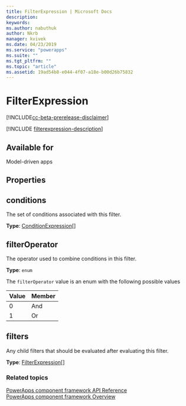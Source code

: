```yaml
---
title: FilterExpression | Microsoft Docs
description: 
keywords:
ms.author: nabuthuk
author: Nkrb
manager: kvivek
ms.date: 04/23/2019
ms.service: "powerapps"
ms.suite: ""
ms.tgt_pltfrm: ""
ms.topic: "article"
ms.assetid: 19ad54b8-e044-4f07-a18e-b00d26b75832
---
```


# FilterExpression

[!INCLUDE[cc-beta-prerelease-disclaimer](../../../includes/cc-beta-prerelease-disclaimer.md)]

[!INCLUDE [filterexpression-description](includes/filterexpression-description.md)]

## Available for 

Model-driven apps

## Properties

## conditions

The set of conditions associated with this filter.

**Type**: [ConditionExpression](conditionexpression.md)[]

## filterOperator

The operator used to combine conditions in this filter.

**Type**: `enum`

The `filterOperator` value is an enum with the following possible values

|Value|Member|
|--|--|
|0|And|
|1|Or|

## filters

Any child filters that should be evaluated after evaluating this filter.

**Type**: [FilterExpression](filterexpression.md)[]<br />

### Related topics

[PowerApps component framework API Reference](../reference/index.md)<br/>
[PowerApps component framework Overview](../overview.md)